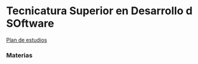# Tecnicatura Superior en Desarrollo d SOftware
[Plan de estudios](https://docs.google.com/document/d/1TvsNM_z6B2KHBOyKITbnY7X0KlU6BsNd/edit?tab=t.0#heading=h.h44t47frzt2n)

### Materias 

